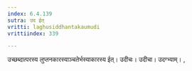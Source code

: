 ```yaml
---
index: 6.4.139
sutra: उद ईत्‌
vritti: laghusiddhantakaumudi
vrittiindex: 339

---
```

उच्छब्दात्परस्य लुप्तनकारस्याञ्चतेर्भस्याकारस्य ईत्। उदीचः। उदीचा। उदग्भ्याम्। ,
